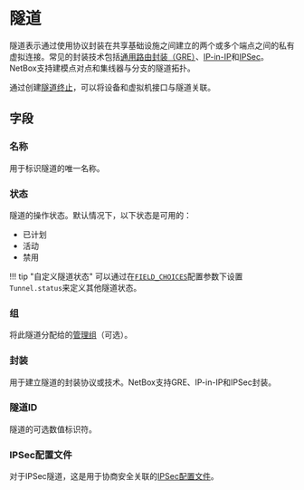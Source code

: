 # 隧道

隧道表示通过使用协议封装在共享基础设施之间建立的两个或多个端点之间的私有虚拟连接。常见的封装技术包括[通用路由封装（GRE）](https://en.wikipedia.org/wiki/Generic_Routing_Encapsulation)、[IP-in-IP](https://en.wikipedia.org/wiki/IP_in_IP)和[IPSec](https://en.wikipedia.org/wiki/IPsec)。NetBox支持建模点对点和集线器与分支的隧道拓扑。

通过创建[隧道终止](./tunneltermination.md)，可以将设备和虚拟机接口与隧道关联。

## 字段

### 名称

用于标识隧道的唯一名称。

### 状态

隧道的操作状态。默认情况下，以下状态是可用的：

* 已计划
* 活动
* 禁用

!!! tip "自定义隧道状态"
    可以通过在[`FIELD_CHOICES`](../../configuration/data-validation.md#field_choices)配置参数下设置`Tunnel.status`来定义其他隧道状态。

### 组

将此隧道分配给的[管理组](./tunnelgroup.md)（可选）。

### 封装

用于建立隧道的封装协议或技术。NetBox支持GRE、IP-in-IP和IPSec封装。

### 隧道ID

隧道的可选数值标识符。

### IPSec配置文件

对于IPSec隧道，这是用于协商安全关联的[IPSec配置文件](./ipsecprofile.md)。
